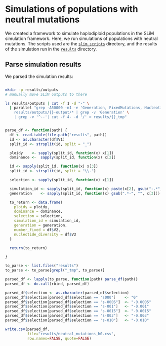 # Simulations of populations with neutral mutations

We created a framework to simulate haplodiploid populations in the SLiM simulation framework. Here, we run simulations of populations with neutral mutations. The scripts used are the [`slim_scripts`](slim_scripts/) directory, and the results of the simulation run in the [`results`](results/) directory.

## Parse simulation results

We parsed the simulation results:

```sh

mkdir -p results/outputs
# manually move SLiM outputs to there

ls results/outputs | cut -f 1 -d "-" \
  | parallel "grep -A50000 -m1 -e 'Generation, FixedMutations, NucleotideHeterozygosity' \
    results/outputs/{}-output/* | grep -v 'Generation' \
    | grep -v '^--'| cut -f 4- -d '/' > results/{}_tmp"

```

```r

parse_df <- function(path) {
  df <- read.table(file.path("results", path))
  id <- as.character(df$V1)
  split_id <- strsplit(id, split = "_")

  ploidy    <- sapply(split_id, function(x) x[1])
  dominance <-  sapply(split_id, function(x) x[2])

  id <- sapply(split_id, function(x) x[3])
  split_id <- strsplit(id, split = "\\.")

  selection <- sapply(split_id, function(x) x[1])

  simulation_id <- sapply(split_id, function(x) paste(x[2], gsub("-.*", "", x[3]), sep = "_"))
  generation    <- sapply(split_id, function(x) gsub(".*-", "", x[3]))

  to_return <- data.frame(
    ploidy = ploidy,
    dominance = dominance,
    selection = selection,
    simulation_id = simulation_id,
    generation = generation,
    number_fixed = df$V2,
    nucleotide_diversity = df$V3
  )

  return(to_return)

}

to_parse <- list.files("results")
to_parse <- to_parse[grepl("_tmp", to_parse)]

parsed_df <- lapply(to_parse, function(path) parse_df(path))
parsed_df <- do.call(rbind, parsed_df)

parsed_df$selection <- as.character(parsed_df$selection)
parsed_df$selection[parsed_df$selection == "s000"]    <- "0"
parsed_df$selection[parsed_df$selection == "s-0005"]  <- "-0.0005"
parsed_df$selection[parsed_df$selection == "s-001"]   <- "-0.001"
parsed_df$selection[parsed_df$selection == "s-0015"]  <- "-0.0015"
parsed_df$selection[parsed_df$selection == "s-003"]   <- "-0.003"
parsed_df$selection[parsed_df$selection == "s-010"]   <- "-0.010"

write.csv(parsed_df,
          file="results/neutral_mutations_h0.csv",
          row.names=FALSE, quote=FALSE)

```
